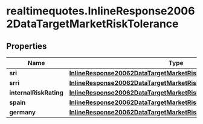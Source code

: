 # realtimequotes.InlineResponse20062DataTargetMarketRiskTolerance

## Properties

Name | Type | Description | Notes
------------ | ------------- | ------------- | -------------
**sri** | [**InlineResponse20062DataTargetMarketRiskToleranceSri**](InlineResponse20062DataTargetMarketRiskToleranceSri.md) |  | [optional] 
**srri** | [**InlineResponse20062DataTargetMarketRiskToleranceSrri**](InlineResponse20062DataTargetMarketRiskToleranceSrri.md) |  | [optional] 
**internalRiskRating** | [**InlineResponse20062DataTargetMarketRiskToleranceInternalRiskRating**](InlineResponse20062DataTargetMarketRiskToleranceInternalRiskRating.md) |  | [optional] 
**spain** | [**InlineResponse20062DataTargetMarketRiskToleranceSpain**](InlineResponse20062DataTargetMarketRiskToleranceSpain.md) |  | [optional] 
**germany** | [**InlineResponse20062DataTargetMarketRiskToleranceGermany**](InlineResponse20062DataTargetMarketRiskToleranceGermany.md) |  | [optional] 


